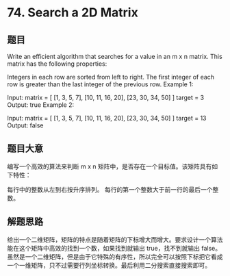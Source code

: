 # 74. Search a 2D Matrix #
## 题目 #
Write an efficient algorithm that searches for a value in an m x n matrix. This matrix has the following properties:

Integers in each row are sorted from left to right.
The first integer of each row is greater than the last integer of the previous row.
Example 1:

Input:
matrix = [
  [1,   3,  5,  7],
  [10, 11, 16, 20],
  [23, 30, 34, 50]
]
target = 3
Output: true
Example 2:

Input:
matrix = [
  [1,   3,  5,  7],
  [10, 11, 16, 20],
  [23, 30, 34, 50]
]
target = 13
Output: false
## 题目大意 #
编写一个高效的算法来判断 m x n 矩阵中，是否存在一个目标值。该矩阵具有如下特性：

每行中的整数从左到右按升序排列。
每行的第一个整数大于前一行的最后一个整数。
## 解题思路 #
给出一个二维矩阵，矩阵的特点是随着矩阵的下标增大而增大。要求设计一个算法能在这个矩阵中高效的找到一个数，如果找到就输出 true，找不到就输出 false。
虽然是一个二维矩阵，但是由于它特殊的有序性，所以完全可以按照下标把它看成一个一维矩阵，只不过需要行列坐标转换。最后利用二分搜索直接搜索即可。